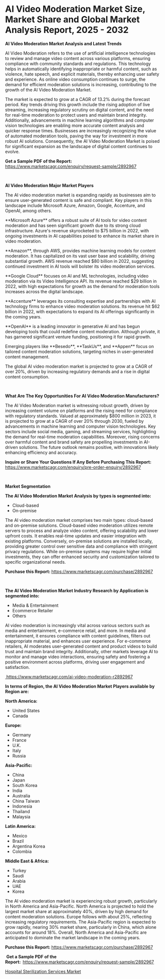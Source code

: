 <p><h1>AI Video Moderation Market Size, Market Share and Global Market Analysis Report, 2025 - 2032</h1></p><p><strong>AI Video Moderation Market Analysis and Latest Trends</strong></p>
<p><p>AI Video Moderation refers to the use of artificial intelligence technologies to review and manage video content across various platforms, ensuring compliance with community standards and regulations. This technology helps in automatically identifying inappropriate or harmful content, such as violence, hate speech, and explicit materials, thereby enhancing user safety and experience. As online video consumption continues to surge, the demand for efficient moderation solutions is increasing, contributing to the growth of the AI Video Moderation Market.</p><p>The market is expected to grow at a CAGR of 13.2% during the forecast period. Key trends driving this growth include the rising adoption of live streaming, increasing regulatory scrutiny on digital content, and the need for real-time moderation to protect users and maintain brand integrity. Additionally, advancements in machine learning algorithms and computer vision technologies are enabling more accurate content analysis and quicker response times. Businesses are increasingly recognizing the value of automated moderation tools, paving the way for investment in more robust AI solutions. Consequently, the AI Video Moderation Market is poised for significant expansion as the landscape of digital content continues to evolve.</p></p>
<p><strong>Get a Sample PDF of the Report:&nbsp;</strong> <a href="https://www.marketscagr.com/enquiry/request-sample/2892967?utm_campaign=2650&utm_medium=2&utm_source=Github&utm_content=ia&utm_term=15032025&utm_id=ai-video-moderation">https://www.marketscagr.com/enquiry/request-sample/2892967</a></p>
<p>&nbsp;</p>
<p><strong>AI Video Moderation Major Market Players</strong></p>
<p><p>The AI video moderation market is expanding rapidly as businesses aim to ensure user-generated content is safe and compliant. Key players in this landscape include Microsoft Azure, Amazon, Google, Accenture, and OpenAI, among others. </p><p>**Microsoft Azure** offers a robust suite of AI tools for video content moderation and has seen significant growth due to its strong cloud infrastructure. Azure's revenue skyrocketed to $75 billion in 2022, with ongoing investments in AI capabilities poised to enhance its market share in video moderation.</p><p>**Amazon**, through AWS, provides machine learning models for content moderation. It has capitalized on its vast user base and scalability, driving substantial growth. AWS revenue reached $80 billion in 2022, suggesting continued investment in AI tools will bolster its video moderation services.</p><p>**Google Cloud** focuses on AI and ML technologies, including video moderation via its Video Intelligence API. Its revenue reached $29 billion in 2022, with high expectations for growth as the demand for moderation tools increases across the digital landscape.</p><p>**Accenture** leverages its consulting expertise and partnerships with AI technology firms to enhance video moderation solutions. Its revenue hit $62 billion in 2022, with expectations to expand its AI offerings significantly in the coming years.</p><p>**OpenAI** is a leading innovator in generative AI and has begun developing tools that could redefine content moderation. Although private, it has garnered significant venture funding, positioning it for rapid growth.</p><p>Emerging players like **Besedo**, **TaskUs**, and **Appen** focus on tailored content moderation solutions, targeting niches in user-generated content management. </p><p>The global AI video moderation market is projected to grow at a CAGR of over 20%, driven by increasing regulatory demands and a rise in digital content consumption.</p></p>
<p>&nbsp;</p>
<p><strong>What Are The Key Opportunities For AI Video Moderation Manufacturers?</strong></p>
<p><p>The AI Video Moderation market is witnessing robust growth, driven by increasing content volume on platforms and the rising need for compliance with regulatory standards. Valued at approximately $800 million in 2023, it is projected to grow at a CAGR of over 20% through 2030, fueled by advancements in machine learning and computer vision technologies. Key sectors include social media, gaming, and streaming services, highlighting the demand for real-time moderation capabilities. Moreover, rising concerns over harmful content and brand safety are propelling investments in AI-driven solutions. The future outlook remains positive, with innovations likely enhancing efficiency and accuracy.</p></p>
<p><strong>Inquire or Share Your Questions If Any Before Purchasing This Report:</strong> <a href="https://www.marketscagr.com/enquiry/pre-order-enquiry/2892967?utm_campaign=2650&utm_medium=2&utm_source=Github&utm_content=ia&utm_term=15032025&utm_id=ai-video-moderation">https://www.marketscagr.com/enquiry/pre-order-enquiry/2892967</a></p>
<p>&nbsp;</p>
<p><strong>Market Segmentation</strong></p>
<p><strong>The AI Video Moderation Market Analysis by types is segmented into:</strong></p>
<p><ul><li>Cloud-based</li><li>On-premise</li></ul></p>
<p><p>The AI video moderation market comprises two main types: cloud-based and on-premise solutions. Cloud-based video moderation utilizes remote servers to process and analyze video content, offering scalability and lower upfront costs. It enables real-time updates and easier integration with existing platforms. Conversely, on-premise solutions are installed locally, providing greater control over sensitive data and compliance with stringent privacy regulations. While on-premise systems may require higher initial investments, they can offer enhanced security and customization tailored to specific organizational needs.</p></p>
<p><strong>Purchase this Report:&nbsp;</strong><a href="https://www.marketscagr.com/purchase/2892967?utm_campaign=2650&utm_medium=2&utm_source=Github&utm_content=ia&utm_term=15032025&utm_id=ai-video-moderation">https://www.marketscagr.com/purchase/2892967</a></p>
<p>&nbsp;</p>
<p><strong>The AI Video Moderation Market Industry Research by Application is segmented into:</strong></p>
<p><ul><li>Media & Entertainment</li><li>Ecommerce Retailer</li><li>Others</li></ul></p>
<p><p>AI video moderation is increasingly vital across various sectors such as media and entertainment, e-commerce retail, and more. In media and entertainment, it ensures compliance with content guidelines, filters out inappropriate material, and enhances user experience. For e-commerce retailers, AI moderates user-generated content and product videos to build trust and maintain brand integrity. Additionally, other markets leverage AI to monitor and manage video interactions, ensuring safety and fostering a positive environment across platforms, driving user engagement and satisfaction.</p></p>
<p><a href="https://www.marketscagr.com/ai-video-moderation-r2892967?utm_campaign=2650&utm_medium=2&utm_source=Github&utm_content=ia&utm_term=15032025&utm_id=ai-video-moderation">&nbsp;https://www.marketscagr.com/ai-video-moderation-r2892967</a></p>
<p><strong>In terms of Region, the AI Video Moderation Market Players available by Region are:</strong></p>
<p>
    <p> <strong> North America: </strong>
        <ul>
            <li>United States</li>
            <li>Canada</li>
        </ul>
        </p> 
    <p> <strong> Europe: </strong>
        <ul>
            <li>Germany</li>
            <li>France</li>
            <li>U.K.</li>
            <li>Italy</li>
            <li>Russia</li>
        </ul>
        </p> 
    <p> <strong> Asia-Pacific: </strong>
        <ul>
            <li>China</li>
            <li>Japan</li>
            <li>South Korea</li>
            <li>India</li>
            <li>Australia</li>
            <li>China Taiwan</li>
            <li>Indonesia</li>
            <li>Thailand</li>
            <li>Malaysia</li>
        </ul>
        </p> 
    <p> <strong> Latin America: </strong>
        <ul>
            <li>Mexico</li>
            <li>Brazil</li>
            <li>Argentina Korea</li>
            <li>Colombia</li>
        </ul>
        </p> 
    <p> <strong> Middle East & Africa: </strong>
        <ul>
            <li>Turkey</li>
            <li>Saudi</li>
            <li>Arabia</li>
            <li>UAE</li>
            <li>Korea</li>
        </ul>
    </p>
    </p>
<p><p>The AI video moderation market is experiencing robust growth, particularly in North America and Asia-Pacific. North America is projected to hold the largest market share at approximately 40%, driven by high demand for content moderation solutions. Europe follows with about 25%, reflecting increasing regulatory requirements. The Asia-Pacific region is expected to grow rapidly, nearing 30% market share, particularly in China, which alone accounts for around 18%. Overall, North America and Asia-Pacific are anticipated to dominate the market landscape in the coming years.</p></p>
<p><strong>Purchase this Report: </strong><a href="https://www.marketscagr.com/purchase/2892967?utm_campaign=2650&utm_medium=2&utm_source=Github&utm_content=ia&utm_term=15032025&utm_id=ai-video-moderation">https://www.marketscagr.com/purchase/2892967</a></p>
<p>&nbsp;<strong>Get a Sample PDF of the Report:&nbsp;&nbsp;</strong><a href="https://www.marketscagr.com/enquiry/request-sample/2892967?utm_campaign=2650&utm_medium=2&utm_source=Github&utm_content=ia&utm_term=15032025&utm_id=ai-video-moderation">https://www.marketscagr.com/enquiry/request-sample/2892967</a></p>
<p><strong></strong></p>
<p><p><a href="https://github.com/ccreola81/Market-Research-Report-List-1/blob/main/hospital-sterilization-services-market.md?utm_campaign=2650&utm_medium=2&utm_source=Github&utm_content=ia&utm_term=15032025&utm_id=ai-video-moderation">Hospital Sterilization Services Market</a></p></p>